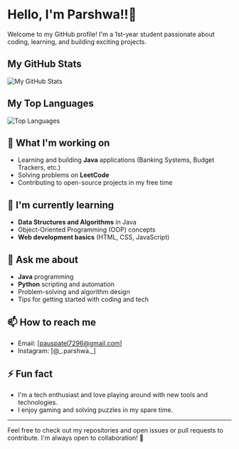 # Hello, I'm Parshwa!!👋

Welcome to my GitHub profile! I'm a 1st-year student passionate about coding, learning, and building exciting projects.

## My GitHub Stats

![My GitHub Stats](https://github-readme-stats.vercel.app/api?username=parshwa-wq&show_icons=true&hide_title=true&count_private=true&hide=prs&theme=radical&bg_color=FFFFCC&icon_color=FFD700&title_color=FFD700&text_color=000000)

## My Top Languages

![Top Languages](https://github-readme-stats.vercel.app/api/top-langs/?username=parshwa-wq&layout=compact&langs_count=5&theme=radical&bg_color=FFFFCC&icon_color=FFD700&title_color=FFD700&text_color=000000)


## 🔭 What I'm working on
- Learning and building **Java** applications (Banking Systems, Budget Trackers, etc.)
- Solving problems on **LeetCode**
- Contributing to open-source projects in my free time

## 🌱 I'm currently learning
- **Data Structures and Algorithms** in Java
- Object-Oriented Programming (OOP) concepts
- **Web development basics** (HTML, CSS, JavaScript)

## 💬 Ask me about
- **Java** programming
- **Python** scripting and automation
- Problem-solving and algorithm design
- Tips for getting started with coding and tech

## 📫 How to reach me
- Email: [pauspatel7296@gmail.com]
- Instagram: [@\_.parshwa.\_] 

## ⚡ Fun fact
- I'm a tech enthusiast and love playing around with new tools and technologies.
- I enjoy gaming and solving puzzles in my spare time.

---

Feel free to check out my repositories and open issues or pull requests to contribute. I'm always open to collaboration! 🚀
